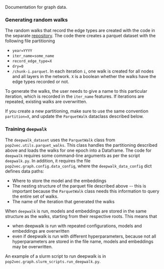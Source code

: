 
Documentation for graph data.

### Generating random walks

The random walks that record the edge types are created with the code in the separate [repository](https://github.com/odissei-lifecourse/layered_walk).
The code there creates a parquet dataset with the following file partitioning
- `year=YYYY`
- `iter_name=some_name`
- `record_edge_type=X`
- `dry=0`
- `/chunk-i.parquet`. In each iteration `i`, one walk is created for all nodes and all layers in the network. `X` is a boolean whether the walks have the edge types recorded or not.

To generate the walks, the user needs to give a name to this particular iteration, which is recorded in the `iter_name` features. If iterations are repeated, existing walks are overwritten.

If you create a new partitioning, make sure to use the same convention `partition=X`, and update the `ParquetWalk` dataclass described below.

### Training `deepwalk`

The `deepwalk_dataset` uses the `ParquetWalk` class from `pop2vec.utils.parquet_walks`. This class handles the partitioning described
above and loads the walks for one epoch into a Dataframe.
The code for `deepwalk` requires some command-line arguments as per the script `deepwalk.py`.
In addition, it requires the file `pop2vec.graph.config.data_config`, where the `deepwalk_data_config` dict defines data paths:
- Where to store the model and the embeddings
- The nesting structure of the parquet file described above -- this is important because the `ParquetWalk` class needs this information to query the entire set of walks.
- The name of the iteration that generated the walks

When `deepwalk` is run, models and embeddings are stored in the same structure as the walks, starting from their respective roots. This means that
- when deepwalk is run with repeated configurations, models and embeddings are overwritten
- even if deepwalk is run with different hyperparameters, because not all hyperparameters are stored in the file name, models and embeddings may be overwritten.

An example of a slurm script to run deepwalk is in `pop2vec.graph.slurm_scripts.run_deepwalk.py`.

